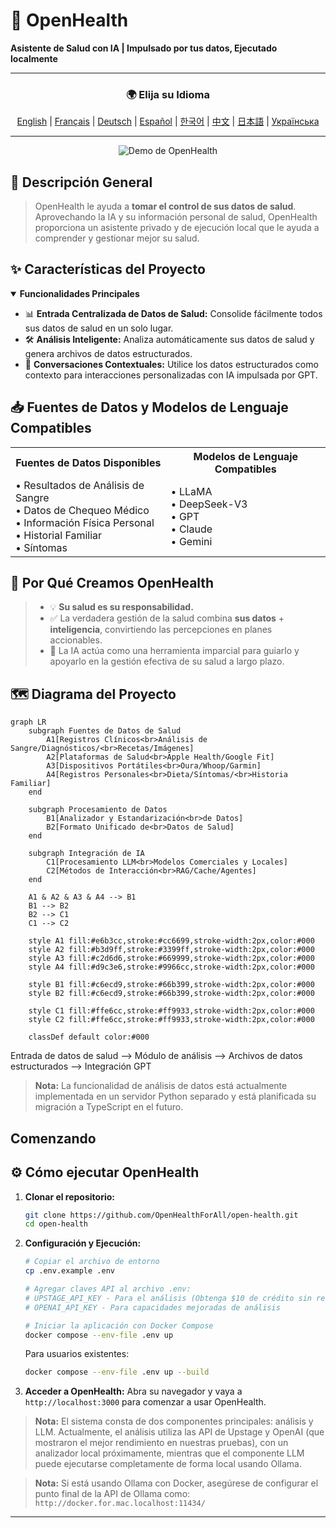 # 🚀 **OpenHealth**

**Asistente de Salud con IA | Impulsado por tus datos, Ejecutado localmente**

---

<div align="center">

### 🌍 Elija su Idioma
[English](../../README.md) | [Français](README.fr.md) | [Deutsch](README.de.md) | [Español](README.es.md) | [한국어](README.ko.md) | [中文](README.zh.md) | [日本語](README.ja.md) | [Українська](README.uk.md)

</div>

---

<p align="center">
  <img src="/intro/openhealth.avif" alt="Demo de OpenHealth">
</p>

## 🌟 Descripción General

> OpenHealth le ayuda a **tomar el control de sus datos de salud**. Aprovechando la IA y su información personal de salud,
> OpenHealth proporciona un asistente privado y de ejecución local que le ayuda a comprender y gestionar mejor su salud.

## ✨ Características del Proyecto

<details open>
<summary><b>Funcionalidades Principales</b></summary>

- 📊 **Entrada Centralizada de Datos de Salud:** Consolide fácilmente todos sus datos de salud en un solo lugar.
- 🛠️ **Análisis Inteligente:** Analiza automáticamente sus datos de salud y genera archivos de datos estructurados.
- 🤝 **Conversaciones Contextuales:** Utilice los datos estructurados como contexto para interacciones personalizadas con IA impulsada por GPT.

</details>

## 📥 Fuentes de Datos y Modelos de Lenguaje Compatibles

<table>
  <tr>
    <th>Fuentes de Datos Disponibles</th>
    <th>Modelos de Lenguaje Compatibles</th>
  </tr>
  <tr>
    <td>
      • Resultados de Análisis de Sangre<br>
      • Datos de Chequeo Médico<br>
      • Información Física Personal<br>
      • Historial Familiar<br>
      • Síntomas
    </td>
    <td>
      • LLaMA<br>
      • DeepSeek-V3<br>
      • GPT<br>
      • Claude<br>
      • Gemini
    </td>
  </tr>
</table>

## 🤔 Por Qué Creamos OpenHealth

> - 💡 **Su salud es su responsabilidad.**
> - ✅ La verdadera gestión de la salud combina **sus datos** + **inteligencia**, convirtiendo las percepciones en planes accionables.
> - 🧠 La IA actúa como una herramienta imparcial para guiarlo y apoyarlo en la gestión efectiva de su salud a largo plazo.

## 🗺️ Diagrama del Proyecto


```mermaid
graph LR
    subgraph Fuentes de Datos de Salud
        A1[Registros Clínicos<br>Análisis de Sangre/Diagnósticos/<br>Recetas/Imágenes]
        A2[Plataformas de Salud<br>Apple Health/Google Fit]
        A3[Dispositivos Portátiles<br>Oura/Whoop/Garmin]
        A4[Registros Personales<br>Dieta/Síntomas/<br>Historia Familiar]
    end

    subgraph Procesamiento de Datos
        B1[Analizador y Estandarización<br>de Datos]
        B2[Formato Unificado de<br>Datos de Salud]
    end

    subgraph Integración de IA
        C1[Procesamiento LLM<br>Modelos Comerciales y Locales]
        C2[Métodos de Interacción<br>RAG/Cache/Agentes]
    end

    A1 & A2 & A3 & A4 --> B1
    B1 --> B2
    B2 --> C1
    C1 --> C2

    style A1 fill:#e6b3cc,stroke:#cc6699,stroke-width:2px,color:#000
    style A2 fill:#b3d9ff,stroke:#3399ff,stroke-width:2px,color:#000
    style A3 fill:#c2d6d6,stroke:#669999,stroke-width:2px,color:#000
    style A4 fill:#d9c3e6,stroke:#9966cc,stroke-width:2px,color:#000
    
    style B1 fill:#c6ecd9,stroke:#66b399,stroke-width:2px,color:#000
    style B2 fill:#c6ecd9,stroke:#66b399,stroke-width:2px,color:#000
    
    style C1 fill:#ffe6cc,stroke:#ff9933,stroke-width:2px,color:#000
    style C2 fill:#ffe6cc,stroke:#ff9933,stroke-width:2px,color:#000

    classDef default color:#000
```


Entrada de datos de salud --> Módulo de análisis --> Archivos de datos estructurados --> Integración GPT

> **Nota:** La funcionalidad de análisis de datos está actualmente implementada en un servidor Python separado y está planificada su migración a TypeScript en el futuro.

## Comenzando

## ⚙️ Cómo ejecutar OpenHealth

1. **Clonar el repositorio:**
   ```bash
   git clone https://github.com/OpenHealthForAll/open-health.git
   cd open-health
   ```

2. **Configuración y Ejecución:**
   ```bash
   # Copiar el archivo de entorno
   cp .env.example .env

   # Agregar claves API al archivo .env:
   # UPSTAGE_API_KEY - Para el análisis (Obtenga $10 de crédito sin registro de tarjeta en https://www.upstage.ai)
   # OPENAI_API_KEY - Para capacidades mejoradas de análisis

   # Iniciar la aplicación con Docker Compose
   docker compose --env-file .env up
   ```

   Para usuarios existentes:
   ```bash
   docker compose --env-file .env up --build
   ```

3. **Acceder a OpenHealth:**
   Abra su navegador y vaya a `http://localhost:3000` para comenzar a usar OpenHealth.

> **Nota:** El sistema consta de dos componentes principales: análisis y LLM. Actualmente, el análisis utiliza las API de Upstage y OpenAI (que mostraron el mejor rendimiento en nuestras pruebas), con un analizador local próximamente, mientras que el componente LLM puede ejecutarse completamente de forma local usando Ollama.

> **Nota:** Si está usando Ollama con Docker, asegúrese de configurar el punto final de la API de Ollama como: `http://docker.for.mac.localhost:11434/`

---
